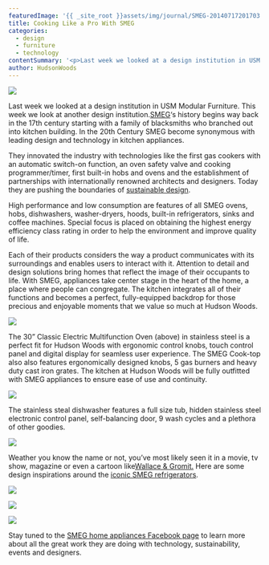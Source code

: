 ```yaml
---
featuredImage: '{{ _site_root }}assets/img/journal/SMEG-20140717201703.jpg'
title: Cooking Like a Pro With SMEG
categories:
  - design
  - furniture
  - technology
contentSummary: '<p>Last week we looked at a design institution in USM Modular Furniture. This week we look at another design institution. SMEG‘s history begins way back in the 17th century starting with a family of blacksmiths who branched out into kitchen building.</p>'
author: HudsonWoods
---
```

<p><img src="/assets/img/journal/SMEG.jpg"></p><p>Last week we looked at a design institution in USM Modular Furniture. This week we look at another design institution.<a href="http://www.smegusa.com/">SMEG</a>‘s history begins way back in the 17th century starting with a family of blacksmiths who branched out into kitchen building. In the 20th Century SMEG become synonymous with leading design and technology in kitchen appliances.</p><p>They innovated the industry with technologies like the first gas cookers with an automatic switch-on function, an oven safety valve and cooking programmer/timer, first built-in hobs and ovens and the establishment of partnerships with internationally renowned architects and designers. Today they are pushing the boundaries of <a href="http://www.smegusa.com/company/green-policies/">sustainable design</a>.</p><p>High performance and low consumption are features of all SMEG ovens, hobs, dishwashers, washer-dryers, hoods, built-in refrigerators, sinks and coffee machines. Special focus is placed on obtaining the highest energy efficiency class rating in order to help the environment and improve quality of life.</p><p>Each of their products considers the way a product communicates with its surroundings and enables users to interact with it. Attention to detail and design solutions bring homes that reflect the image of their occupants to life. With SMEG, appliances take center stage in the heart of the home, a place where people can congregate. The kitchen integrates all of their functions and becomes a perfect, fully-equipped backdrop for those precious and enjoyable moments that we value so much at Hudson Woods.</p><p><img src="/assets/img/journal/download.jpeg"></p><p>The 30” Classic Electric Multifunction Oven (above) in stainless steel is a perfect fit for Hudson Woods with ergonomic control knobs, touch control panel and digital display for seamless user experience. The SMEG Cook-top also also features ergonomically designed knobs, 5 gas burners and heavy duty cast iron grates. The kitchen at Hudson Woods will be fully outfitted with SMEG appliances to ensure ease of use and continuity.</p><p><img src="/assets/img/journal/download (1).jpeg"></p><p>The stainless steal dishwasher features a full size tub, hidden stainless steel electronic control panel, self-balancing door, 9 wash cycles and a plethora of other goodies.</p><p><img src="/assets/img/journal/download (2).jpeg"></p><p>Weather you know the name or not, you’ve most likely seen it in a movie, tv show, magazine or even a cartoon like<a href="http://www.smeg50style.com/oc/smegazine/wallace-smug-with-smeg-fridge/">Wallace & Gromit.</a> Here are some design inspirations around the <a href="http://www.smeg50style.com/">iconic SMEG refrigerators</a>.</p><p><img src="/assets/img/journal/Screen-Shot-2014-04-24-at-5.06.29-PM.png"></p><p><img src="/assets/img/journal/tumblr_n335ibR66D1r3ql82o1_500.jpg"></p><p><img src="/assets/img/journal/Screen-Shot-2014-04-24-at-5.05.56-PM.png"></p><p>Stay tuned to the <a href="https://www.facebook.com/SmegNZ?fref=ts">SMEG home appliances Facebook page</a> to learn more about all the great work they are doing with technology, sustainability, events and designers.</p>